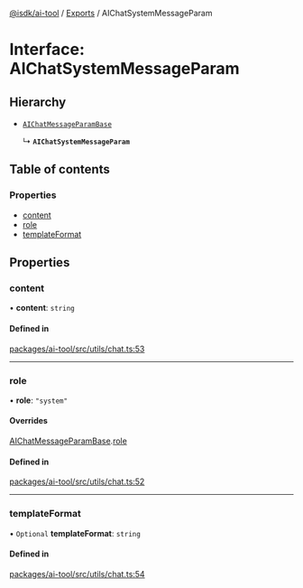 [@isdk/ai-tool](../README.md) / [Exports](../modules.md) / AIChatSystemMessageParam

# Interface: AIChatSystemMessageParam

## Hierarchy

- [`AIChatMessageParamBase`](AIChatMessageParamBase.md)

  ↳ **`AIChatSystemMessageParam`**

## Table of contents

### Properties

- [content](AIChatSystemMessageParam.md#content)
- [role](AIChatSystemMessageParam.md#role)
- [templateFormat](AIChatSystemMessageParam.md#templateformat)

## Properties

### content

• **content**: `string`

#### Defined in

[packages/ai-tool/src/utils/chat.ts:53](https://github.com/isdk/ai-tool.js/blob/5ff3a34d9852a051d1821b3c3de867a8271c1404/src/utils/chat.ts#L53)

___

### role

• **role**: ``"system"``

#### Overrides

[AIChatMessageParamBase](AIChatMessageParamBase.md).[role](AIChatMessageParamBase.md#role)

#### Defined in

[packages/ai-tool/src/utils/chat.ts:52](https://github.com/isdk/ai-tool.js/blob/5ff3a34d9852a051d1821b3c3de867a8271c1404/src/utils/chat.ts#L52)

___

### templateFormat

• `Optional` **templateFormat**: `string`

#### Defined in

[packages/ai-tool/src/utils/chat.ts:54](https://github.com/isdk/ai-tool.js/blob/5ff3a34d9852a051d1821b3c3de867a8271c1404/src/utils/chat.ts#L54)
